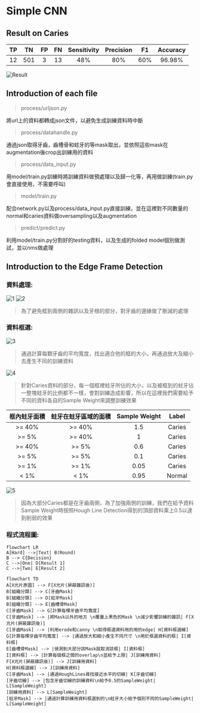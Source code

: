 # Simple CNN

## Result on Caries

| TP | TN | FP | FN | Sensitivity | Precision | F1 | Accuracy |
|:----------:|:----------:|:----------:|:----------:|:----------:|:----------:|:----------:|:----------:|
| 12 | 501 | 3 | 13 | 48% | 80% | 60% | 96.98% |

![Result](https://github.com/jasonyeong/CariesDetection/blob/master/Edge%20Frame%20Detection/result/result.jpg?raw=true "Result")

## Introduction of each file

> process/urljson.py

將url上的資料都轉成json文件，以避免生成訓練資料時中斷

> process/datahandle.py

通過json取得牙齒，齒槽骨和蛀牙的等mask取出，並依照這些mask在augmentation後crop出訓練用的資料

> process/data_input.py

用model/train.py訓練時將訓練資料做預處理以及歸一化等，再用做訓練(train.py會直接使用，不需要呼叫)

> model/train.py

配合network.py以及process/data_input.py直接訓練，並在這裡對不同數量的normal和caries資料做oversampling以及augmentation

> predict/predict.py

利用model/train.py分割好的testing資料，以及生成的folded model個別做測試，並以nms做處理

## Introduction to the Edge Frame Detection

### 資料處理:	

![1](https://github.com/jasonyeong/CariesDetection/blob/master/Edge%20Frame%20Detection/README_IMG/1.jpg?raw=true "1")
![2](https://github.com/jasonyeong/CariesDetection/blob/master/Edge%20Frame%20Detection/README_IMG/2.jpg?raw=true "2")
> 為了避免框到兩側的雜訊以及牙根的部分，對牙齒的邊緣做了刪減的處理

### 資料框選:	

![3](https://github.com/jasonyeong/CariesDetection/blob/master/Edge%20Frame%20Detection/README_IMG/3.jpg?raw=true "3")
> 通過計算每顆牙齒的平均寬度，找出適合他的框的大小，再通過放大及縮小去產生不同的訓練資料

![4](https://github.com/jasonyeong/CariesDetection/blob/master/Edge%20Frame%20Detection/README_IMG/4.jpg?raw=true "4")
> 針對Caries資料的部分，每一個框裡蛀牙所佔的大小，以及被框到的蛀牙佔一整塊蛀牙的比例都不一樣，會對訓練造成影響，所以在這裡我們需要給予不同的資料各自的Sample Weight來調整訓練效果 

| 框內蛀牙面積 | 蛀牙在蛀牙區域的面積 | Sample Weight | Label |
|:----------:|:----------:|:----------:|:----------:|
| >= 40% | >= 40% | 1.5 | Caries |
| >= 5% | >= 40% | 1 | Caries |
| >= 40% | >= 5% | 0.6 | Caries |
| >= 5% | >= 5% | 0.1 | Caries |
| >= 1% | >= 1% | 0.05 | Caries |
| <  1% | <  1% | 0.95 | Normal |

![5](https://github.com/jasonyeong/CariesDetection/blob/master/Edge%20Frame%20Detection/README_IMG/5.jpg?raw=true "5")
> 因為大部分Caries都是在牙齒兩側，為了加強兩側的訓練，我們在給予資料Sample Weight時按照Hough Line Detection得到的頂部資料乘上0.5以達到削弱的效果

### 程式流程圖:

```mermaid
flowchart LR
A[Hard] -->|Text| B(Round)
B --> C{Decision}
C -->|One| D[Result 1]
C -->|Two| E[Result 2]
```

```mermaid
flowchart TD
A[X光片原圖] --> F[X光片(屏蔽雜訊後)]
B[組織分類] --> C[牙齒Mask]
B[組織分類] --> D[蛀牙Mask]
B[組織分類] --> E[齒槽骨Mask]
C[牙齒Mask] --> G[計算每棵牙齒平均寬度]
C[牙齒Mask] --> |將Mask以外的地方 \n覆蓋上黑色的Mask \n減少影響訓練的雜訊| F[X光片(屏蔽雜訊後)]
C[牙齒Mask] --> |利用erode和canny \n取得框選資料用的用的edge| H[資料框選線]
G[計算每棵牙齒平均寬度] --> |通過放大和縮小產生不同尺寸 \n用於框選資料的框| I[資料框]
E[齒槽骨Mask] --> |偵測到大部分該Mask就取消該框| I[資料框]
I[資料框] --> |計算每個框之間的overlap\n並給予上限| J[訓練用資料]
F[X光片(屏蔽雜訊後)] --> J[訓練用資料]
H[資料框選線] --> J[訓練用資料]
C[牙齒Mask] --> |通過HoughLines尋找接近水平的切線| K[牙齒切線]
[牙齒切線] --> |包含牙齒切線的訓練資料\n給予0.5的SampleWeight| L[SampleWeight]
[訓練用資料] --> L[SampleWeight]
[蛀牙Mask] --> |通過計算訓練用資料框選到的\n蛀牙大小給予個別不同的SampleWeight| L[SampleWeight]
```
